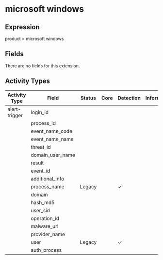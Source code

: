 microsoft windows
=================

Expression
----------

product = microsoft windows

Fields
------

There are no fields for this extension.

Activity Types
--------------

| Activity Type | Field            | Status | Core | Detection | Informational |
| ------------- | ---------------- | ------ | ---- | --------- | ------------- |
| alert-trigger | login_id         |        |      |           |               |
|               | process_id       |        |      |           |               |
|               | event_name_code  |        |      |           |               |
|               | event_name_name  |        |      |           |               |
|               | threat_id        |        |      |           |               |
|               | domain_user_name |        |      |           |               |
|               | result           |        |      |           |               |
|               | event_id         |        |      |           |               |
|               | additional_info  |        |      |           |               |
|               | process_name     | Legacy |      | &#10003;  |               |
|               | domain           |        |      |           |               |
|               | hash_md5         |        |      |           |               |
|               | user_sid         |        |      |           |               |
|               | operation_id     |        |      |           |               |
|               | malware_url      |        |      |           |               |
|               | provider_name    |        |      |           |               |
|               | user             | Legacy |      | &#10003;  |               |
|               | auth_process     |        |      |           |               |

